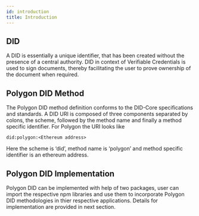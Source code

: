 ```yaml
---
id: introduction
title: Introduction
---
```


## DID
A DID is essentially a unique identifier, that has been created without the presence of a central authority.  DID in context of Verifiable Credentials is used to sign documents, thereby facilitating the user to prove ownership of the document when required.

## Polygon DID Method
The Polygon DID method definition conforms to the DID-Core specifications and standards. A DID URI is composed of three components separated by colons, the scheme, followed by the method name and finally a method specific identifier. For Polygon the URI looks like
```
did:polygon:<Ethereum address>
```
Here the scheme is ‘did’, method name is ‘polygon’ and method specific identifier is an ethereum address. 

## Polygon DID Implementation

Polygon DID can be implemented with help of two packages, user can import the respective npm libraries and use them to incorporate Polygon DID methodologies in thier respective applications. Details for implementation are provided in next section.
